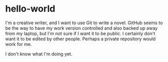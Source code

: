 hello-world
===========

I'm a creative writer, and I want to use Git to write a novel. GitHub seems to be the way to have my work version controlled and also backed up away from my laptop, but I'm not sure if I want it to be public. I certainly don't want it to be edited by other people. Perhaps a private repository would work for me.

I don't know what I'm doing yet.
